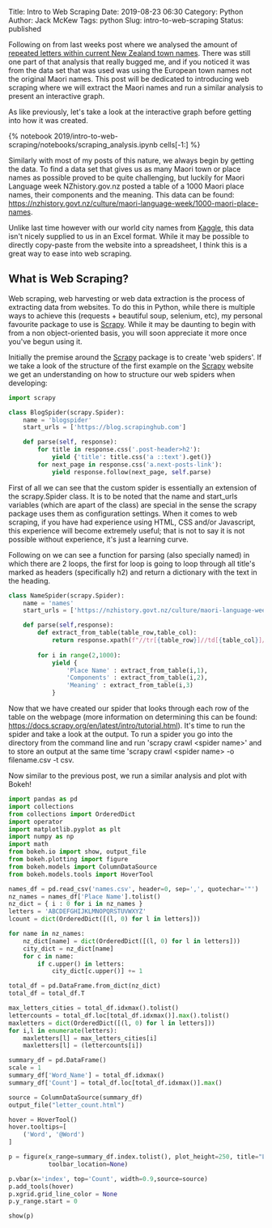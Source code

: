 Title: Intro to Web Scraping
Date: 2019-08-23 06:30
Category: Python
Author: Jack McKew
Tags: python
Slug: intro-to-web-scraping
Status: published

Following on from last weeks post where we analysed the amount of [repeated letters within current New Zealand town names](https://jackmckew.dev/looking-for-patterns-in-city-names-interactive-plotting.html). There was still one part of that analysis that really bugged me, and if you noticed it was from the data set that was used was using the European town names not the original Maori names. This post will be dedicated to introducing web scraping where we will extract the Maori names and run a similar analysis to present an interactive graph.

As like previously, let's take a look at the interactive graph before getting into how it was created.

{% notebook 2019/intro-to-web-scraping/notebooks/scraping_analysis.ipynb cells[-1:] %}

Similarly with most of my posts of this nature, we always begin by getting the data. To find a data set that gives us as many Maori town or place names as possible proved to be quite challenging, but luckily for Maori Language week NZhistory.gov.nz posted a table of a 1000 Maori place names, their components and the meaning. This data can be found: <https://nzhistory.govt.nz/culture/maori-language-week/1000-maori-place-names>.

Unlike last time however with our world city names from [Kaggle](https://www.kaggle.com/), this data isn't nicely supplied to us in an Excel format. While it may be possible to directly copy-paste from the website into a spreadsheet, I think this is a great way to ease into web scraping.

What is Web Scraping?
---------------------

Web scraping, web harvesting or web data extraction is the process of extracting data from websites. To do this in Python, while there is multiple ways to achieve this (requests + beautiful soup, selenium, etc), my personal favourite package to use is [Scrapy](https://scrapy.org/). While it may be daunting to begin with from a non object-oriented basis, you will soon appreciate it more once you've begun using it.

Initially the premise around the [Scrapy](https://scrapy.org/) package is to create 'web spiders'. If we take a look of the structure of the first example on the [Scrapy](https://scrapy.org/) website we get an understanding on how to structure our web spiders when developing:

``` python
import scrapy

class BlogSpider(scrapy.Spider):
    name = 'blogspider'
    start_urls = ['https://blog.scrapinghub.com']

    def parse(self, response):
        for title in response.css('.post-header>h2'):
            yield {'title': title.css('a ::text').get()}
        for next_page in response.css('a.next-posts-link'):
            yield response.follow(next_page, self.parse)
```

First of all we can see that the custom spider is essentially an extension of the scrapy.Spider class. It is to be noted that the name and start\_urls variables (which are apart of the class) are special in the sense the scrapy package uses them as configuration settings. When it comes to web scraping, if you have had experience using HTML, CSS and/or Javascript, this experience will become extremely useful; that is not to say it is not possible without experience, it's just a learning curve.

Following on we can see a function for parsing (also specially named) in which there are 2 loops, the first for loop is going to loop through all title's marked as headers (specifically h2) and return a dictionary with the text in the heading.

``` python
class NameSpider(scrapy.Spider):
    name = 'names'
    start_urls = ['https://nzhistory.govt.nz/culture/maori-language-week/1000-maori-place-names/']

    def parse(self,response):
        def extract_from_table(table_row,table_col):
            return response.xpath(f"//tr[{table_row}]//td[{table_col}]//text()").get()
        
        for i in range(2,1000):
            yield {
                'Place Name' : extract_from_table(i,1),
                'Components' : extract_from_table(i,2),
                'Meaning' : extract_from_table(i,3)
            }
```

Now that we have created our spider that looks through each row of the table on the webpage (more information on determining this can be found: <https://docs.scrapy.org/en/latest/intro/tutorial.html>). It's time to run the spider and take a look at the output. To run a spider you go into the directory from the command line and run 'scrapy crawl \<spider name\>' and to store an output at the same time 'scrapy crawl \<spider name\> -o filename.csv -t csv.

Now similar to the previous post, we run a similar analysis and plot with Bokeh!

``` python
import pandas as pd
import collections
from collections import OrderedDict
import operator
import matplotlib.pyplot as plt
import numpy as np
import math
from bokeh.io import show, output_file
from bokeh.plotting import figure
from bokeh.models import ColumnDataSource
from bokeh.models.tools import HoverTool

names_df = pd.read_csv('names.csv', header=0, sep=',', quotechar='"')
nz_names = names_df['Place Name'].tolist()
nz_dict = { i : 0 for i in nz_names }
letters = 'ABCDEFGHIJKLMNOPQRSTUVWXYZ'
lcount = dict(OrderedDict([(l, 0) for l in letters]))

for name in nz_names:
    nz_dict[name] = dict(OrderedDict([(l, 0) for l in letters]))
    city_dict = nz_dict[name]
    for c in name:
        if c.upper() in letters:
            city_dict[c.upper()] += 1

total_df = pd.DataFrame.from_dict(nz_dict)
total_df = total_df.T

max_letters_cities = total_df.idxmax().tolist()
lettercounts = total_df.loc[total_df.idxmax()].max().tolist()
maxletters = dict(OrderedDict([(l, 0) for l in letters]))
for i,l in enumerate(letters):
    maxletters[l] = max_letters_cities[i]
    maxletters[l] = (lettercounts[i])

summary_df = pd.DataFrame()
scale = 1
summary_df['Word_Name'] = total_df.idxmax()
summary_df['Count'] = total_df.loc[total_df.idxmax()].max()

source = ColumnDataSource(summary_df)
output_file("letter_count.html")

hover = HoverTool()
hover.tooltips=[
    ('Word', '@Word')
]

p = figure(x_range=summary_df.index.tolist(), plot_height=250, title="Letter Counts",
           toolbar_location=None)

p.vbar(x='index', top='Count', width=0.9,source=source)
p.add_tools(hover)
p.xgrid.grid_line_color = None
p.y_range.start = 0

show(p)
```
